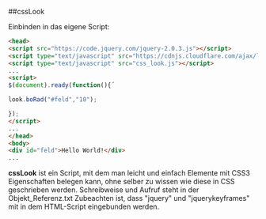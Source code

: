 ##cssLook

Einbinden in das eigene Script:

``` html
<head>
<script src="https://code.jquery.com/jquery-2.0.3.js"></script>
<script type="text/javascript" src="https://cdnjs.cloudflare.com/ajax/libs/jquerykeyframes/0.0.9/jquery.keyframes.min.js"></script>
<script type="text/javascript" src="css_look.js"></script>
...
<script>
$(document).ready(function(){´

look.boRad("#feld","10");

});
</script>
...
</head>
<body>
<div id="feld">Hello World!</div>
...
```


**cssLook** ist ein Script, mit dem man leicht und einfach Elemente mit CSS3 Eigenschaften belegen kann, ohne selber zu wissen wie diese in CSS geschrieben werden.
Schreibweise und Aufruf steht in der Objekt_Referenz.txt
Zubeachten ist, dass "jquery" und "jquerykeyframes" mit in dem HTML-Script eingebunden werden.